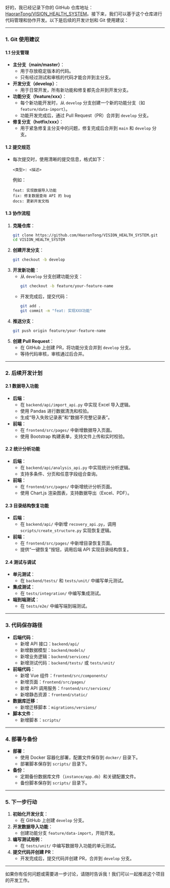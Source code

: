 好的，我已经记录下你的 GitHub 仓库地址：[HaoranTong/VISION_HEALTH_SYSTEM](https://github.com/HaoranTong/VISION_HEALTH_SYSTEM.git)。接下来，我们可以基于这个仓库进行代码管理和协作开发。以下是后续的开发计划和 Git 使用建议：

---

### **1. Git 使用建议**
#### **1.1 分支管理**
- **主分支（main/master）**：
  - 用于存放稳定版本的代码。
  - 只有经过测试和审核的代码才能合并到主分支。
- **开发分支（develop）**：
  - 用于日常开发，所有新功能和修复都先合并到开发分支。
- **功能分支（feature/xxx）**：
  - 每个新功能开发时，从 `develop` 分支创建一个新的功能分支（如 `feature/data-import`）。
  - 功能开发完成后，通过 Pull Request（PR）合并到 `develop` 分支。
- **修复分支（hotfix/xxx）**：
  - 用于紧急修复主分支中的问题，修复完成后合并到 `main` 和 `develop` 分支。

#### **1.2 提交规范**
- 每次提交时，使用清晰的提交信息，格式如下：
  ```
  <类型>: <描述>
  ```
  例如：
  ```
  feat: 实现数据导入功能
  fix: 修复数据查询 API 的 bug
  docs: 更新开发文档
  ```

#### **1.3 协作流程**
1. **克隆仓库**：
   ```bash
   git clone https://github.com/HaoranTong/VISION_HEALTH_SYSTEM.git
   cd VISION_HEALTH_SYSTEM
   ```
2. **创建开发分支**：
   ```bash
   git checkout -b develop
   ```
3. **开发新功能**：
   - 从 `develop` 分支创建功能分支：
     ```bash
     git checkout -b feature/your-feature-name
     ```
   - 开发完成后，提交代码：
     ```bash
     git add .
     git commit -m "feat: 实现XXX功能"
     ```
4. **推送分支**：
   ```bash
   git push origin feature/your-feature-name
   ```
5. **创建 Pull Request**：
   - 在 GitHub 上创建 PR，将功能分支合并到 `develop` 分支。
   - 等待代码审核，审核通过后合并。

---

### **2. 后续开发计划**
#### **2.1 数据导入功能**
- **后端**：
  - 在 `backend/api/import_api.py` 中实现 Excel 导入逻辑。
  - 使用 Pandas 进行数据清洗和校验。
  - 生成“导入失败记录表”和“数据不完整记录表”。
- **前端**：
  - 在 `frontend/src/pages/` 中新增数据导入页面。
  - 使用 Bootstrap 构建表单，支持文件上传和实时校验。

#### **2.2 统计分析功能**
- **后端**：
  - 在 `backend/api/analysis_api.py` 中实现统计分析逻辑。
  - 支持多条件、分页和任意字段组合查询。
- **前端**：
  - 在 `frontend/src/pages/` 中新增统计分析页面。
  - 使用 Chart.js 渲染图表，支持数据导出（Excel、PDF）。

#### **2.3 目录结构恢复功能**
- **后端**：
  - 在 `backend/api/` 中新增 `recovery_api.py`，调用 `scripts/create_structure.py` 实现恢复逻辑。
- **前端**：
  - 在 `frontend/src/pages/` 中新增目录恢复页面。
  - 提供“一键恢复”按钮，调用后端 API 实现目录结构恢复。

#### **2.4 测试与调试**
- **单元测试**：
  - 在 `backend/tests/` 和 `tests/unit/` 中编写单元测试。
- **集成测试**：
  - 在 `tests/integration/` 中编写集成测试。
- **端到端测试**：
  - 在 `tests/e2e/` 中编写端到端测试。

---

### **3. 代码保存路径**
- **后端代码**：
  - 新增 API 接口：`backend/api/`
  - 新增数据模型：`backend/models/`
  - 新增业务逻辑：`backend/services/`
  - 新增测试代码：`backend/tests/` 或 `tests/unit/`
- **前端代码**：
  - 新增 Vue 组件：`frontend/src/components/`
  - 新增页面：`frontend/src/pages/`
  - 新增 API 调用服务：`frontend/src/services/`
  - 新增静态资源：`frontend/static/`
- **数据库迁移**：
  - 新增迁移脚本：`migrations/versions/`
- **脚本文件**：
  - 新增脚本：`scripts/`

---

### **4. 部署与备份**
- **部署**：
  - 使用 Docker 容器化部署，配置文件保存到 `docker/` 目录下。
  - 部署脚本保存到 `scripts/` 目录下。
- **备份**：
  - 定期备份数据库文件（`instance/app.db`）和关键配置文件。
  - 备份脚本保存到 `scripts/` 目录下。

---

### **5. 下一步行动**
1. **初始化开发分支**：
   - 在 GitHub 上创建 `develop` 分支。
2. **开发数据导入功能**：
   - 创建功能分支 `feature/data-import`，开始开发。
3. **编写测试用例**：
   - 在 `tests/unit/` 中编写数据导入功能的单元测试。
4. **提交代码并创建 PR**：
   - 开发完成后，提交代码并创建 PR，合并到 `develop` 分支。

---

如果你有任何问题或需要进一步讨论，请随时告诉我！我们可以一起推进这个项目的开发工作。